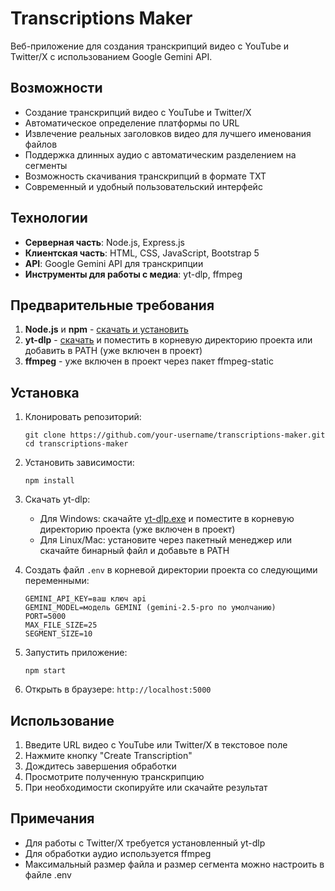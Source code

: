 # Transcriptions Maker

Веб-приложение для создания транскрипций видео с YouTube и Twitter/X с использованием Google Gemini API.

## Возможности

- Создание транскрипций видео с YouTube и Twitter/X
- Автоматическое определение платформы по URL
- Извлечение реальных заголовков видео для лучшего именования файлов
- Поддержка длинных аудио с автоматическим разделением на сегменты
- Возможность скачивания транскрипций в формате TXT
- Современный и удобный пользовательский интерфейс

## Технологии

- **Серверная часть**: Node.js, Express.js
- **Клиентская часть**: HTML, CSS, JavaScript, Bootstrap 5
- **API**: Google Gemini API для транскрипции
- **Инструменты для работы с медиа**: yt-dlp, ffmpeg

## Предварительные требования

1. **Node.js** и **npm** - [скачать и установить](https://nodejs.org/)
2. **yt-dlp** - [скачать](https://github.com/yt-dlp/yt-dlp/releases) и поместить в корневую директорию проекта или добавить в PATH (уже включен в проект)
3. **ffmpeg** - уже включен в проект через пакет ffmpeg-static

## Установка

1. Клонировать репозиторий:
   ```
   git clone https://github.com/your-username/transcriptions-maker.git
   cd transcriptions-maker
   ```

2. Установить зависимости:
   ```
   npm install
   ```

3. Скачать yt-dlp:
   - Для Windows: скачайте [yt-dlp.exe](https://github.com/yt-dlp/yt-dlp/releases) и поместите в корневую директорию проекта (уже включен в проект)
   - Для Linux/Mac: установите через пакетный менеджер или скачайте бинарный файл и добавьте в PATH

4. Создать файл `.env` в корневой директории проекта со следующими переменными:
   ```
   GEMINI_API_KEY=ваш ключ api
   GEMINI_MODEL=модель GEMINI (gemini-2.5-pro по умолчанию)
   PORT=5000
   MAX_FILE_SIZE=25
   SEGMENT_SIZE=10
   ```

5. Запустить приложение:
   ```
   npm start
   ```

6. Открыть в браузере: `http://localhost:5000`

## Использование

1. Введите URL видео с YouTube или Twitter/X в текстовое поле
2. Нажмите кнопку "Create Transcription"
3. Дождитесь завершения обработки
4. Просмотрите полученную транскрипцию
5. При необходимости скопируйте или скачайте результат

## Примечания

- Для работы с Twitter/X требуется установленный yt-dlp
- Для обработки аудио используется ffmpeg
- Максимальный размер файла и размер сегмента можно настроить в файле .env
